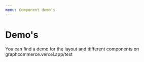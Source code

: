 ```yaml
---
menu: Component demo's
---
```


# Demo's

You can find a demo for the layout and different components on
graphcommerce.vercel.app/test
